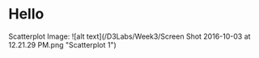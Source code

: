 # Hello
Scatterplot Image: ![alt text](/D3Labs/Week3/Screen Shot 2016-10-03 at 12.21.29 PM.png "Scatterplot 1")
